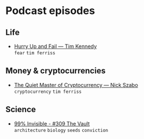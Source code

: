 # Podcast episodes

## Life
- [Hurry Up and Fail — Tim Kennedy](https://tim.blog/2018/04/22/tim-kennedy/)  
  `fear` `tim ferriss`


## Money & cryptocurrencies
- [The Quiet Master of Cryptocurrency — Nick Szabo](https://tim.blog/2017/06/04/nick-szabo/)  
  `cryptocurrency` `tim ferriss`

## Science
- [99% Invisible - #309 The Vault](https://99percentinvisible.org/episode/the-vault/)  
  `architecture` `biology` `seeds` `conviction`
